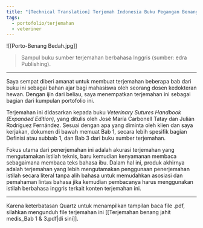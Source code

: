```yaml
---
title: "[Technical Translation] Terjemah Indonesia Buku Pegangan Benang Bedah Veteriner - Bab 1 & Bab 3"
tags:
  - portofolio/terjemahan
  - veteriner
---
```

![[Porto-Benang Bedah.jpg]]
> Sampul buku sumber terjemahan berbahasa Inggris (sumber: edra Publishing).

---

Saya sempat diberi amanat untuk membuat terjemahan beberapa bab dari buku ini sebagai bahan ajar bagi mahasiswa oleh seorang dosen kedokteran hewan. Dengan ijin dari beliau, saya menempatkan terjemahan ini sebagai bagian dari kumpulan portofolio ini.

Terjemahan ini didasarkan kepada buku _Veterinary Sutures Handbook (Expanded Edition)_, yang ditulis oleh José María Carbonell Tatay dan Julián Rodríguez Fernández. Sesuai dengan apa yang diminta oleh klien dan saya kerjakan, dokumen di bawah memuat Bab 1, secara lebih spesifik bagian Definisi atau subbab 1, dan Bab 3 dari buku sumber terjemahan.

Fokus utama dari penerjemahan ini adalah akurasi terjemahan yang mengutamakan istilah teknis, baru kemudian kenyamanan membaca sebagaimana membaca teks bahasa ibu. Dalam hal ini, produk akhirnya adalah terjemahan yang lebih mengutamakan penggunaan penerjemahan istilah secara literal tanpa alih bahasa untuk memudahkan asosiasi dan pemahaman lintas bahasa jika kemudian pembacanya harus menggunakan istilah berbahasa inggris terkait konten terjemahan ini.

---

Karena keterbatasan Quartz untuk menampilkan tampilan baca file .pdf, silahkan mengunduh file terjemahan ini [[Terjemahan benang jahit medis_Bab 1 & 3.pdf|di sini]].